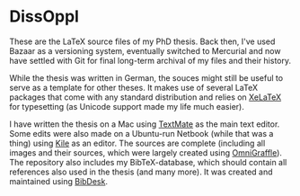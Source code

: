 # DissOppl

These are the LaTeX source files of my PhD thesis. Back then, I've used Bazaar as a versioning system, eventually switched to Mercurial and now have settled with Git for final long-term archival of my files and their history.

While the thesis was written in German, the souces might still be useful to serve as a template for other theses. It makes use of several LaTeX packages that come with any standard distribution and relies on [XeLaTeX](https://en.wikipedia.org/wiki/XeTeX) for typesetting (as Unicode support made my life much easier).

I have written the thesis on a Mac using [TextMate](https://macromates.com) as the main text editor. Some edits were also made on a Ubuntu-run Netbook (while that was a thing) using [Kile](http://kile.sourceforge.net) as an editor. The sources are complete (including all images and their sources, which were largely created using [OmniGraffle](https://www.omnigroup.com/omnigraffle)). The repository also includes my BibTeX-database, which should contain all references also used in the thesis (and many more). It was created and maintained using [BibDesk](http://bibdesk.sourceforge.net).


